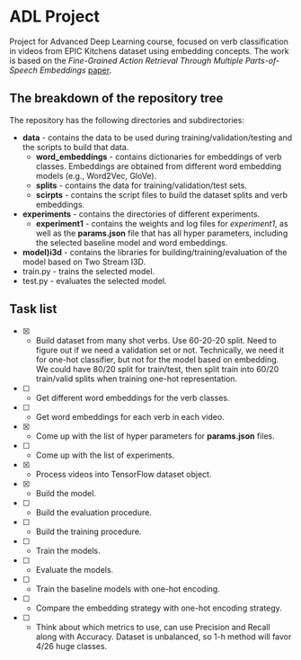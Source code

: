 # ADL Project
Project for Advanced Deep Learning course, focused on verb classification in videos from EPIC Kitchens dataset using embedding concepts. The work is based on the *Fine-Grained Action Retrieval Through Multiple Parts-of-Speech Embeddings* [paper](http://openaccess.thecvf.com/content_ICCV_2019/papers/Wray_Fine-Grained_Action_Retrieval_Through_Multiple_Parts-of-Speech_Embeddings_ICCV_2019_paper.pdf).

## The breakdown of the repository tree
The repository has the following directories and subdirectories:
* __data__ - contains the data to be used during training/validation/testing and the scripts to build that data.
    * __word_embeddings__ - contains dictionaries for embeddings of verb classes. Embeddings are obtained from different word embedding models (e.g., Word2Vec, GloVe).
    * __splits__ - contains the data for training/validation/test sets.
    * __scirpts__ - contains the script files to build the dataset splits and verb embeddings.
* __experiments__ - contains the directories of different experiments.
    * __experiment1__ - contains the weights and log files for *experiment1*, as well as the **params.json** file that has all hyper parameters, including the selected baseline model and word embeddings.
* __model)i3d__ - contains the libraries for building/training/evaluation of the model based on Two Stream I3D.
* train.py - trains the selected model.
* test.py - evaluates the selected model.

## Task list
- [x] - Build dataset from many shot verbs. Use 60-20-20 split. Need to figure out if we need a validation set or not. Technically, we need it for one-hot classifier, but not for the model based on embedding. We could have 80/20 split for train/test, then split train into 60/20 train/valid splits when training one-hot representation.
- [ ] - Get different word embeddings for the verb classes.
- [ ] - Get word embeddings for each verb in each video.
- [x] - Come up with the list of hyper parameters for **params.json** files.
- [ ] - Come up with the list of experiments.
- [x] - Process videos into TensorFlow dataset object.
- [x] - Build the model.
- [ ] - Build the evaluation procedure.
- [ ] - Build the training procedure.
- [ ] - Train the models.
- [ ] - Evaluate the models.
- [ ] - Train the baseline models with one-hot encoding.
- [ ] - Compare the embedding strategy with one-hot encoding strategy.
- [ ] - Think about which metrics to use, can use Precision and Recall along with Accuracy. Dataset is unbalanced, so 1-h method will favor 4/26 huge classes.
